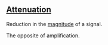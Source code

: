 ## [Attenuation](#attenuation)

Reduction in the [magnitude](#magnitude) of a signal.

The opposite of amplification.